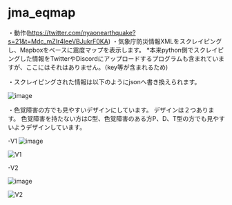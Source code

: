 # jma_eqmap
・動作(https://twitter.com/nyaonearthquake?s=21&t=Mdc_mZIr4leeVBJukrF0KA)
・気象庁防災情報XMLをスクレイピングし、Mapboxをベースに震度マップを表示します。
*本来python側でスクレイピングした情報をTwitterやDiscordにアップロードするプログラムも含まれていますが、ここにはそれはありません。（key等が含まれるため)

・スクレイピングされた情報は以下のようにjsonへ書き換えられます。


![image](https://user-images.githubusercontent.com/87087013/204025963-fa094a9c-5414-4155-bcae-c91d081c3e79.png)


・色覚障害の方でも見やすいデザインにしています。
デザインは２つあります。
色覚障害を持たない方はC型、色覚障害のある方P、D、T型の方でも見やすいようデザインしています。

-V1
![image](https://user-images.githubusercontent.com/87087013/204024041-7e380815-d203-498b-b2f8-703d347caeec.png)

![V1](https://user-images.githubusercontent.com/87087013/204023663-0557d11a-190f-409e-b92f-f5adcd4d8c1c.png)

-V2

![image](https://user-images.githubusercontent.com/87087013/204024089-edb96928-aea2-48fc-86ec-96fca74d745b.png)

![V2](https://user-images.githubusercontent.com/87087013/204023998-0348e3f8-61e2-4032-87b0-1a957b5383bc.png)

